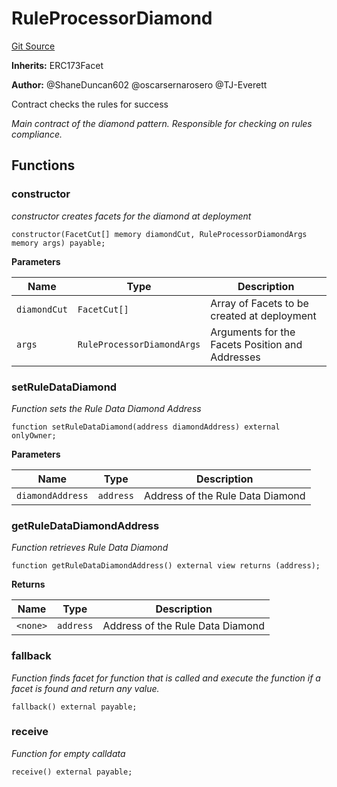 # RuleProcessorDiamond
[Git Source](https://github.com/thrackle-io/Tron_Internal/blob/2eb992c5f8a67ecb6f7fb3675bc386aaa483c728/src/economic/ruleProcessor/RuleProcessorDiamond.sol)

**Inherits:**
ERC173Facet

**Author:**
@ShaneDuncan602 @oscarsernarosero @TJ-Everett

Contract checks the rules for success

*Main contract of the diamond pattern. Responsible for checking
on rules compliance.*


## Functions
### constructor

*constructor creates facets for the diamond at deployment*


```solidity
constructor(FacetCut[] memory diamondCut, RuleProcessorDiamondArgs memory args) payable;
```
**Parameters**

|Name|Type|Description|
|----|----|-----------|
|`diamondCut`|`FacetCut[]`|Array of Facets to be created at deployment|
|`args`|`RuleProcessorDiamondArgs`|Arguments for the Facets Position and Addresses|


### setRuleDataDiamond

*Function sets the Rule Data Diamond Address*


```solidity
function setRuleDataDiamond(address diamondAddress) external onlyOwner;
```
**Parameters**

|Name|Type|Description|
|----|----|-----------|
|`diamondAddress`|`address`|Address of the Rule Data Diamond|


### getRuleDataDiamondAddress

*Function retrieves Rule Data Diamond*


```solidity
function getRuleDataDiamondAddress() external view returns (address);
```
**Returns**

|Name|Type|Description|
|----|----|-----------|
|`<none>`|`address`|Address of the Rule Data Diamond|


### fallback

*Function finds facet for function that is called and execute the function if a facet is found and return any value.*


```solidity
fallback() external payable;
```

### receive

*Function for empty calldata*


```solidity
receive() external payable;
```

